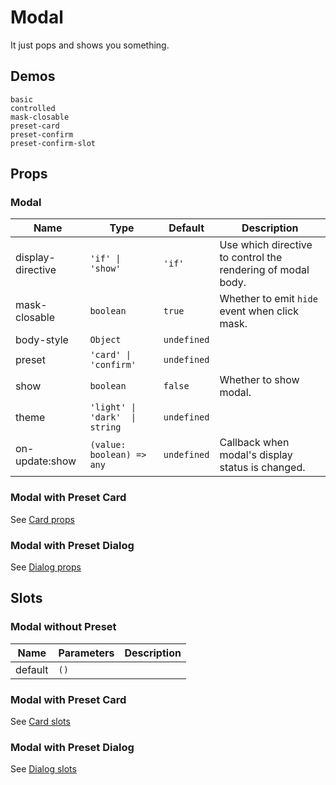 # Modal
It just pops and shows you something.

## Demos
```demo
basic
controlled
mask-closable
preset-card
preset-confirm
preset-confirm-slot
```

## Props
### Modal
|Name|Type|Default|Description|
|-|-|-|-|
|display-directive|`'if' \| 'show'`|`'if'`|Use which directive to control the rendering of modal body.|
|mask-closable|`boolean`|`true`|Whether to emit `hide` event when click mask.|
|body-style|`Object`|`undefined`||
|preset|`'card' \| 'confirm'`|`undefined`||
|show|`boolean`|`false`|Whether to show modal.|
|theme|`'light' \| 'dark'  \| string`|`undefined`||
|on-update:show|`(value: boolean) => any`|`undefined`|Callback when modal's display status is changed.|

### Modal with Preset Card
See [Card props](n-card#Props)
### Modal with Preset Dialog
See [Dialog props](n-dialog#Props)

## Slots
### Modal without Preset
|Name|Parameters|Description|
|-|-|-|
|default|`()`||

### Modal with Preset Card
See [Card slots](n-card#Slots)
### Modal with Preset Dialog
See [Dialog slots](n-dialog#Slots)
